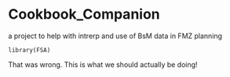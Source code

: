 # Cookbook_Companion

a project to help with intrerp and use of BsM data in FMZ planning

```
library(FSA)

```
That was wrong.  This is what we should actually be doing!